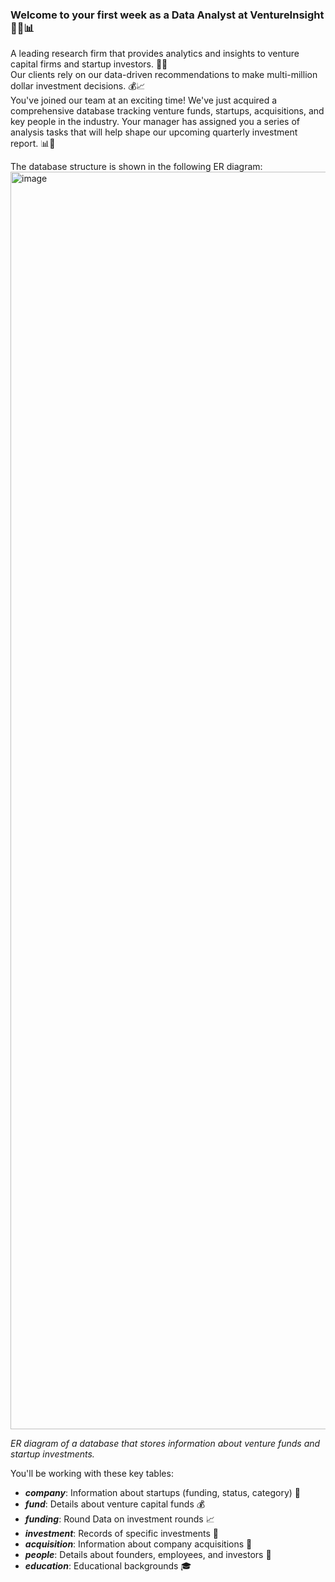 ### Welcome to your first week as a Data Analyst at VentureInsight 👩‍💻📊  
A leading research firm that provides analytics and insights to venture capital firms and startup investors. 🚀💡  
Our clients rely on our data-driven recommendations to make multi-million dollar investment decisions. 💰📈  
You've joined our team at an exciting time! We've just acquired a comprehensive database tracking venture funds, startups, acquisitions, and key people in the industry.
Your manager has assigned you a series of analysis tasks that will help shape our upcoming quarterly investment report. 📊📑 

The database structure is shown in the following ER diagram:
<img width="2880" height="2012" alt="image" src="https://github.com/user-attachments/assets/42730bf6-aca3-4387-9716-2c0a3579271b" />

_ER diagram of a database that stores information about venture funds and startup investments._

You'll be working with these key tables:

- ___company___: Information about startups (funding, status, category) 🏢  
- ___fund___: Details about venture capital funds 💰  
- ___funding___: Round Data on investment rounds 📈  
- ___investment___: Records of specific investments 🤝  
- ___acquisition___: Information about company acquisitions 🛒 
- ___people___: Details about founders, employees, and investors 👥 
- ___education___: Educational backgrounds 🎓
